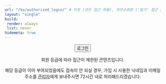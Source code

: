 ```yaml
---
url: "/ko/authorized_login/" # 이웃 (모든 접근 허용), 최우수회원 ('일기' 접근 불가), 우수회원 ('일기', '長考' 접근 불가); 회원 ('일기', '長考', '小考' 접근 불가)
layout: "single"
build:
 render: always
 list: never
hidemeta: true
---
```


<div style="text-align: center;">

<button class="custom-button" onclick="netlifyIdentity.open('login')">로그인</button>

회원 등급에 따라 접근이 제한된 콘텐츠입니다.

해당 등급이 이미 부여되었음에도 접속이 안 되실 경우, 가입 시 사용한 닉네임과 이메일 주소를 <a href="mailto:snowballassociates@gmail.com">관리자</a>에게 보내주시면 72시간 내로 처리해드리겠습니다.

</div>

<script>
  if (window.netlifyIdentity) {
    window.netlifyIdentity.on("login", function(user) {
      window.location.href = "/ko/logout/";
    });
  }
</script>